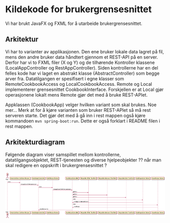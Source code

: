 # Kildekode for brukergrensesnittet
Vi har brukt JavaFX og FXML for å utarbeide brukergrensesnittet. 

## Arkitektur
Vi har to varianter av applikasjonen. Den ene bruker lokale data lagret på fil, mens den andre bruker data håndtert gjennom et REST-API på en server. Derfor har vi to FXML filer (X og Y) og de tilhørende Kontroller klassene (LocalAppController og RestAppController). Siden kontrollerne har en del felles kode har vi laget en abstrakt klasse (AbstractController) som begge arver fra. Datatilgangen er spesifisert i egne klasser som RemoteCookbookAccess og LocalCookbookAccess. Remote og Local implementerer grensesnittet CookbookInterface. Forskjellen er at Local gjør operasjonene lokalt mens Remote gjør det med å bruke REST-APIet. 

Appklassen (CookbookApp) velger hvilken variant som skal brukes. Noe mer...
Merk at for å kjøre varianten som bruker REST-APIet så må rest serveren starte. Det gjør det med å gå inn i rest mappen også kjøre kommandoen `mvn spring-boot:run`. Dette er også forklart i README filen i rest mappen. 


## Arkitekturdiagram
Følgende diagram viser samspillet mellom kontrollerne, datatilgangsobjektet, REST-tjenesten og diverse hjelpeobjekter ?? når man skal redigere en oppskrift i brukergrensesnittet ? 

![Sekvensdiagram](sequence.png)
